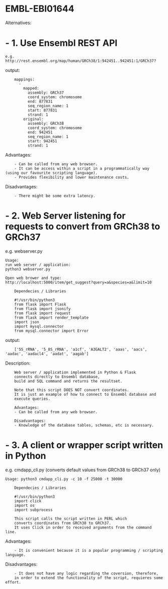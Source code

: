# EMBL-EBI01644
Alternatives:
# - 1. Use Ensembl REST API
		
	e.g. http://rest.ensembl.org/map/human/GRCh38/1:942451..942451:1/GRCh37?
	
output: 
	
		mappings: 
		  - 
		    mapped: 
		      assembly: GRCh37
		      coord_system: chromosome
		      end: 877831
		      seq_region_name: 1
		      start: 877831
		      strand: 1
		    original: 
		      assembly: GRCh38
		      coord_system: chromosome
		      end: 942451
		      seq_region_name: 1
		      start: 942451
		      strand: 1
		
Advantages:
	
		- Can be called from any web browser.
		- It can be access within a script in a programmatically way (using our favourite scripting language).
		- Provides flexibility and lower maintenance costs.
		
Disadvantages:
	
		- There might be some extra latency.


# - 2. Web Server listening for requests to convert from GRCh38 to GRCh37

e.g. webserver.py
	
	Usage: 
	run web server / application:
	python3 webserver.py
	
	Open web brower and type:
	http://localhost:5000/item/get_suggest?query=a&species=a&limit=10

		Dependecies / Libraries

		#!/usr/bin/python3
		from flask import Flask
		from flask import jsonify
		from flask import request
		from flask import render_template
		import json
		import mysql.connector
		from mysql.connector import Error
		
output:
	
		['5S_rRNA', '5_8S_rRNA', 'a1cf', 'A3GALT2', 'aaas', 'aacs', 'aadac', 'aadacl4', 'aadat', 'aagab']
	
Description:
	
		Web server / application implemented in Python & Flask
		connects directly to Ensembl database,
		build and SQL command and returns the resultset.

		Note that this script DOES NOT convert coordinates.
		It is just an example of how to connect to Ensembl database and
		execute queries.

		Advantages:
		- Can be called from any web browser.

		Disadvantages:
		- Knowledge of the database tables, schemas, etc is necessary.
		
# - 3. A client or wrapper script written in Python
		
e.g. cmdapp_cli.py (converts default values from GRCh38 to GRCh37 only)
	
	Usage: python3 cmdapp_cli.py -c 10 -f 25000 -t 30000

		Dependecies / Libraries
		
		#!/usr/bin/python3
		import click 
		import os
		import subprocess
		
		This script calls the script written in PERL which
		converts coordinates from GRCh38 to GRCh37.
		It uses Click in order to received arguments from the command line.
		
Advantages:
		
		- It is convenient because it is a popular programming / scripting language.
		
Disadvantages:
		
		- It does not have any logic regarding the coversion, therefore,
		in order to extend the functionality of the script, requieres some effort.

